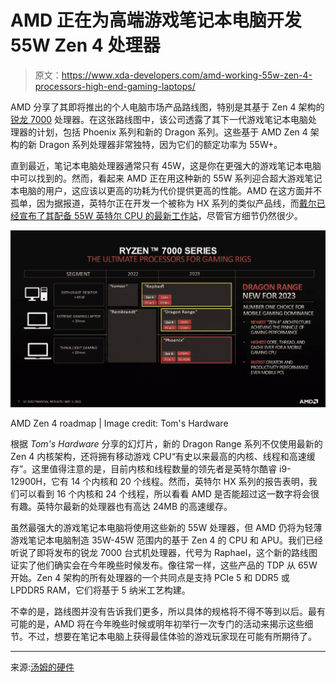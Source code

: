 # AMD 正在为高端游戏笔记本电脑开发 55W Zen 4 处理器

> 原文：<https://www.xda-developers.com/amd-working-55w-zen-4-processors-high-end-gaming-laptops/>

AMD 分享了其即将推出的个人电脑市场产品路线图，特别是其基于 Zen 4 架构的[锐龙 7000](https://www.xda-developers.com/amd-ryzen-7000/) 处理器。在这张路线图中，该公司透露了其下一代游戏笔记本电脑处理器的计划，包括 Phoenix 系列和新的 Dragon 系列。这些基于 AMD Zen 4 架构的新 Dragon 系列处理器非常独特，因为它们的额定功率为 55W+。

直到最近，笔记本电脑处理器通常只有 45W，这是你在更强大的游戏笔记本电脑中可以找到的。然而，看起来 AMD 正在用这种新的 55W 系列迎合超大游戏笔记本电脑的用户，这应该以更高的功耗为代价提供更高的性能。AMD 在这方面并不孤单，因为据报道，英特尔正在开发一个被称为 HX 系列的类似产品线，而[戴尔已经宣布了其配备 55W 英特尔 CPU 的最新工作站](https://www.xda-developers.com/dell-13-inch-business-laptop-the-latitude-9330/)，尽管官方细节仍然很少。

 <picture>![AMD Zen 4 product roadmap](img/43b24358c4f6a7691bc9a95145f83692.png)</picture> 

AMD Zen 4 roadmap | Image credit: Tom's Hardware

根据 *Tom's Hardware* 分享的幻灯片，新的 Dragon Range 系列不仅使用最新的 Zen 4 内核架构，还将拥有移动游戏 CPU“有史以来最高的内核、线程和高速缓存”。这里值得注意的是，目前内核和线程数量的领先者是英特尔酷睿 i9-12900H，它有 14 个内核和 20 个线程。然而，英特尔 HX 系列的报告表明，我们可以看到 16 个内核和 24 个线程，所以看看 AMD 是否能超过这一数字将会很有趣。英特尔最新的处理器也有高达 24MB 的高速缓存。

虽然最强大的游戏笔记本电脑将使用这些新的 55W 处理器，但 AMD 仍将为轻薄游戏笔记本电脑制造 35W-45W 范围内的基于 Zen 4 的 CPU 和 APU。我们已经听说了即将发布的锐龙 7000 台式机处理器，代号为 Raphael，这个新的路线图证实了他们确实会在今年晚些时候发布。像往常一样，这些产品的 TDP 从 65W 开始。Zen 4 架构的所有处理器的一个共同点是支持 PCIe 5 和 DDR5 或 LPDDR5 RAM，它们将基于 5 纳米工艺构建。

不幸的是，路线图并没有告诉我们更多，所以具体的规格将不得不等到以后。最有可能的是，AMD 将在今年晚些时候或明年初举行一次专门的活动来揭示这些细节。不过，想要在笔记本电脑上获得最佳体验的游戏玩家现在可能有所期待了。

* * *

来源:[汤姆的硬件](https://www.tomshardware.com/news/amd-confirms-zen-4-dragon-range-phoenix-apus-for-2023)